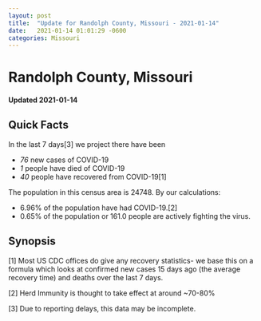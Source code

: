 ```yaml
---
layout: post
title:  "Update for Randolph County, Missouri - 2021-01-14"
date:   2021-01-14 01:01:29 -0600
categories: Missouri
---
```


# Randolph County, Missouri
#### Updated 2021-01-14

## Quick Facts

In the last 7 days[3] we project there have been
- *76* new cases of COVID-19
- *1* people have died of COVID-19
- *40* people have recovered from COVID-19[1]

The population in this census area is 24748. By our calculations:
- 6.96% of the population have had COVID-19.[2]
- 0.65% of the population or 161.0 people are actively fighting the virus.

## Synopsis




[1] Most US CDC offices do give any recovery statistics- we base this on a formula which looks at confirmed new cases
15 days ago (the average recovery time) and deaths over the last 7 days.

[2] Herd Immunity is thought to take effect at around ~70-80%

[3] Due to reporting delays, this data may be incomplete.
 
    